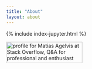```yaml
---
title: "About"
layout: about
---
```


<div class='jupyter highlight'>
	{% include index-jupyter.html %}
</div>
<link rel="stylesheet" href="assets/stylesheets/index-jupyter.css" />

<a href="https://stackoverflow.com/users/7666811/matias-agelvis"><img src="https://stackoverflow.com/users/flair/7666811.png?theme=clean" width="208" height="58" alt="profile for Matias Agelvis at Stack Overflow, Q&amp;A for professional and enthusiast programmers" title="profile for Matias Agelvis at Stack Overflow, Q&amp;A for professional and enthusiast programmers"></a>
